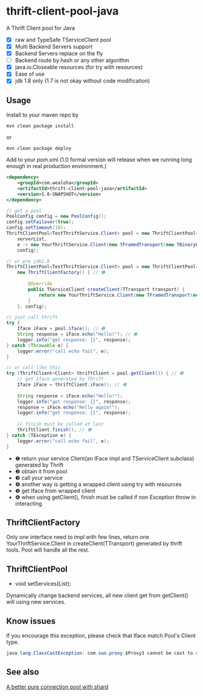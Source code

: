 thrift-client-pool-java
=======================

A Thrift Client pool for Java

* [x] raw and TypeSafe TServiceClient pool
* [x] Multi Backend Servers support
* [x] Backend Servers replace on the fly
* [ ] Backend route by hash or any other algorithm
* [x] java.io.Closeable resources (for try with resources)
* [x] Ease of use
* [x] jdk 1.8 only (1.7 is not okay without code modification)

## Usage

Install to your maven repo by

```Shell
mvn clean package install
```

or

```Shell
mvn clean package deploy
```

Add to your pom.xml (1.0 formal version will release when we running long enough in real production environment.)

```xml
<dependency>
    <groupId>com.wealoha</groupId>
    <artifactId>thrift-client-pool-java</artifactId>
    <version>1.0-SNAPSHOT</version>
</dependency>
```

```Java
// get a pool
PoolConfig config = new PoolConfig();
config.setFailover(true);
config.setTimeout(10);
ThriftClientPool<TestThriftService.Client> pool = new ThriftClientPool<>(
    serverList,
    e -> new YourThriftService.Client(new TFramedTransport(new TBinaryProtocol(e))),  // ❶ 
    config);

// or pre jdk1.8
ThriftClientPool<TestThriftService.Client> pool = new ThriftClientPool<>(serverList,
    new ThriftClientFactory() { // ❶
        
        @Override
        public TServiceClient createClient(TTransport transport) {
            return new YourThriftService.Client(new TFramedTransport(new TBinaryProtocol(transport)));
        }
    }, config);

// just call thrift
try {
    Iface iFace = pool.iface(); // ❷
    String response = iFace.echo("Hello!"); // ❸
    logger.info("get response: {}", response);
} catch (Throwable e) {
    logger.error("call echo fail", e);
}

// or call like this
try (ThriftClient<Client> thriftClient = pool.getClient()) { // ❹
    // get Iface generated by Thrift
    Iface iFace = thriftClient.iFace(); // ❺
    
    String response = iFace.echo("Hello!");
    logger.info("get response: {}", response);
    response = iFace.echo("Hello again!");
    logger.info("get response: {}", response);
    
    // finish must be called at last
    thriftClient.finish(); // ❻ 
} catch (TException e) {
    logger.error("call echo fail", e);
}
```

* ❶ return your service Client(an IFace impl and TServiceClient subclass) generated by Thrift
* ❷ obtain it from pool
* ❸ call your service
* ❹ another way is getting a wrapped client using try with resources
* ❺ get Iface from wrapped client
* ❻ when using getClient(), finish must be called if non Exception throw in interacting 

## ThriftClientFactory

Only one interface need to impl with few lines, return one YourThriftService.Client in createClient(TTransport)
generated by thrift tools. Pool will handle all the rest.

## ThriftClientPool

* void setServices(List<ServiceInfo>);

Dynamically change backend services, all new client get from getClient() will using new services.

## Know issues

If you encourage this exception, please check that Iface match Pool's Client type.

```Java
java.lang.ClassCastException: com.sun.proxy.$Proxy3 cannot be cast to xx.xx.Iface
```

## See also

[A better pure connection pool with shard](https://github.com/PhantomThief/thrift-pool-client)


